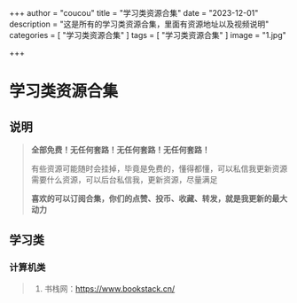 +++
author = "coucou"
title = "学习类资源合集"
date = "2023-12-01"
description = "这是所有的学习类资源合集，里面有资源地址以及视频说明"
categories = [
    "学习类资源合集"
]
tags = [
    "学习类资源合集"
]
image = "1.jpg"

+++

# 学习类资源合集

## 说明

>**全部免费！无任何套路！无任何套路！无任何套路！**
>
>有些资源可能随时会挂掉，毕竟是免费的，懂得都懂，可以私信我更新资源
>需要什么资源，可以后台私信我，更新资源，尽量满足
>
>**喜欢的可以订阅合集，你们的点赞、投币、收藏、转发，就是我更新的最大动力**

## 学习类

### 计算机类

>1. 书栈网：https://www.bookstack.cn/
>
>

